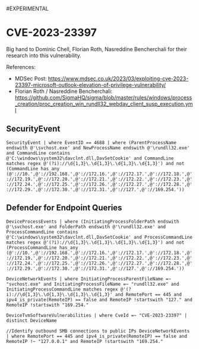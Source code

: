 #EXPERIMENTAL

# CVE-2023-23397

Big hand to Dominic Chell, Florian Roth, Nasreddine Bencherchali for their research into this vulnerability.

References:
- MDSec Post: https://www.mdsec.co.uk/2023/03/exploiting-cve-2023-23397-microsoft-outlook-elevation-of-privilege-vulnerability/
- Florian Roth / Nasreddine Bencherchali: https://github.com/SigmaHQ/sigma/blob/master/rules/windows/process_creation/proc_creation_win_rundll32_webdav_client_susp_execution.yml


## SecurityEvent

`SecurityEvent | where EventID == 4688 | where (ParentProcessName endswith @'\svchost.exe' and NewProcessName endswith @'\rundll32.exe' and CommandLine contains @'C:\windows\system32\davclnt.dll,DavSetCookie' and CommandLine matches regex @'(?i)://\d{1,3}\.\d{1,3}\.\d{1,3}\.\d{1,3}') and not (CommandLine has_any (@'://10.',@'://192.168.',@'://172.16.',@'://172.17.',@'://172.18.',@'://172.19.',@'://172.20.',@'://172.21.',@'://172.22.',@'://172.23.',@'://172.24.',@'://172.25.',@'://172.26.',@'://172.27.',@'://172.28.',@'://172.29.',@'://172.30.',@'://172.31.',@'://127.',@'://169.254.'))`


## Defender for Endpoint Queries

`DeviceProcessEvents | where (InitiatingProcessFolderPath endswith @'\svchost.exe' and FolderPath endswith @'\rundll32.exe' and ProcessCommandLine contains @'C:\windows\system32\davclnt.dll,DavSetCookie' and ProcessCommandLine matches regex @'(?i)://\d{1,3}\.\d{1,3}\.\d{1,3}\.\d{1,3}') and not (ProcessCommandLine has_any (@'://10.',@'://192.168.',@'://172.16.',@'://172.17.',@'://172.18.',@'://172.19.',@'://172.20.',@'://172.21.',@'://172.22.',@'://172.23.',@'://172.24.',@'://172.25.',@'://172.26.',@'://172.27.',@'://172.28.',@'://172.29.',@'://172.30.',@'://172.31.',@'://127.',@'://169.254.'))`

`DeviceNetworkEvents
| where InitiatingProcessParentFileName =~ "svchost.exe" and InitiatingProcessFileName =~ "rundll32.exe" and InitiatingProcessCommandLine matches regex @'(?i)://\d{1,3}\.\d{1,3}\.\d{1,3}\.\d{1,3}' and RemotePort == 445 and ipv4_is_private(RemoteIP) == false and RemoteIP !startswith "127." and RemoteIP !startswith "169.254."`

`DeviceTvmSoftwareVulnerabilities
| where CveId =~ "CVE-2023-23397"
| distinct DeviceName`

`//Identify outbound SMB connections to public IPs
DeviceNetworkEvents
| where RemotePort == 445 and ipv4_is_private(RemoteIP) == false and RemoteIP !~ "127.0.0.1" and RemoteIP !startswith "169.254."`
